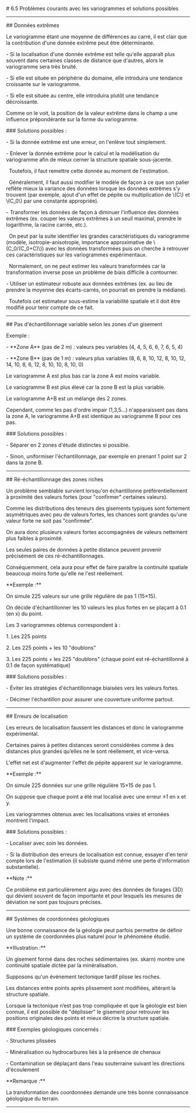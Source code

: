 \# 6.5 Problèmes courants avec les variogrammes et solutions possibles



---



\## Données extrêmes



Le variogramme étant une moyenne de différences au carré, il est clair que la contribution d'une donnée extrême peut être déterminante.



\- Si la localisation d'une donnée extrême est telle qu'elle apparaît plus souvent dans certaines classes de distance que d'autres, alors le variogramme sera très bruité.  

\- Si elle est située en périphérie du domaine, elle introduira une tendance croissante sur le variogramme.  

\- Si elle est située au centre, elle introduira plutôt une tendance décroissante.



Comme on le voit, la position de la valeur extrême dans le champ a une influence prépondérante sur la forme du variogramme.



\### Solutions possibles :



\- Si la donnée extrême est une erreur, on l'enlève tout simplement.  

\- Enlever la donnée extrême pour le calcul et la modélisation du variogramme afin de mieux cerner la structure spatiale sous-jacente.  

&nbsp; Toutefois, il faut remettre cette donnée au moment de l'estimation.  

&nbsp; Généralement, il faut aussi modifier le modèle de façon à ce que son palier reflète mieux la variance des données lorsque les données extrêmes s'y trouvent (par exemple, ajout d'un effet de pépite ou multiplication de \\(C\\) et \\(C\_0\\) par une constante appropriée).  

\- Transformer les données de façon à diminuer l'influence des données extrêmes (ex. couper les valeurs extrêmes à un seuil maximal, prendre le logarithme, la racine carrée, etc.).  

&nbsp; On peut par la suite identifier les grandes caractéristiques du variogramme (modèle, isotropie-anisotropie, importance approximative de \\(C\_0/(C\_0+C)\\)) avec les données transformées puis on cherche à retrouver ces caractéristiques sur les variogrammes expérimentaux.  

&nbsp; Normalement, on ne peut estimer les valeurs transformées car la transformation inverse pose un problème de biais difficile à contourner.  

\- Utiliser un estimateur robuste aux données extrêmes (ex. au lieu de prendre la moyenne des écarts-carrés, on pourrait en prendre la médiane).  

&nbsp; Toutefois cet estimateur sous-estime la variabilité spatiale et il doit être modifié pour tenir compte de ce fait.



---



\## Pas d'échantillonnage variable selon les zones d'un gisement



Exemple :  

\- \*\*Zone A\*\* (pas de 2 m) : valeurs peu variables (4, 4, 5, 6, 6, 7, 6, 5, 4)  

\- \*\*Zone B\*\* (pas de 1 m) : valeurs plus variables (8, 6, 8, 10, 12, 8, 10, 12, 14, 10, 8, 6, 12, 8, 10, 10, 8, 10, 0)  



Le variogramme A est plus bas car la zone A est moins variable.  

Le variogramme B est plus élevé car la zone B est la plus variable.  

Le variogramme A+B est un mélange des 2 zones.  

Cependant, comme les pas d'ordre impair (1,3,5...) n'apparaissent pas dans la zone A, le variogramme A+B est identique au variogramme B pour ces pas.



\### Solutions possibles :



\- Séparer en 2 zones d'étude distinctes si possible.  

\- Sinon, uniformiser l'échantillonnage, par exemple en prenant 1 point sur 2 dans la zone B.



---



\## Ré-échantillonnage des zones riches



Un problème semblable survient lorsqu'on échantillonne préférentiellement à proximité des valeurs fortes (pour "confirmer" certaines valeurs).  

Comme les distributions des teneurs des gisements typiques sont fortement asymétriques avec peu de valeurs fortes, les chances sont grandes qu'une valeur forte ne soit pas "confirmée".  

On aura donc plusieurs valeurs fortes accompagnées de valeurs nettement plus faibles à proximité.  

Les seules paires de données à petite distance peuvent provenir précisément de ces ré-échantillonnages.  

Conséquemment, cela aura pour effet de faire paraître la continuité spatiale beaucoup moins forte qu'elle ne l'est réellement.



\*\*Exemple :\*\*  

On simule 225 valeurs sur une grille régulière de pas 1 (15×15).  

On décide d'échantillonner les 10 valeurs les plus fortes en se plaçant à 0.1 (en x) du point.  

Les 3 variogrammes obtenus correspondent à :  

1\. Les 225 points  

2\. Les 225 points + les 10 "doublons"  

3\. Les 225 points + les 225 "doublons" (chaque point est ré-échantillonné à 0.1 de façon systématique)



\### Solutions possibles :



\- Éviter les stratégies d'échantillonnage biaisées vers les valeurs fortes.  

\- Décimer l'échantillon pour assurer une couverture uniforme partout.



---



\## Erreurs de localisation



Les erreurs de localisation faussent les distances et donc le variogramme expérimental.  

Certaines paires à petites distances seront considérées comme à des distances plus grandes qu’elles ne le sont réellement, et vice-versa.  

L'effet net est d'augmenter l'effet de pépite apparent sur le variogramme.



\*\*Exemple :\*\*  

On simule 225 données sur une grille régulière 15×15 de pas 1.  

On suppose que chaque point a été mal localisé avec une erreur ±1 en x et y.  

Les variogrammes obtenus avec les localisations vraies et erronées montrent l’impact.



\### Solutions possibles :



\- Localiser avec soin les données.  

\- Si la distribution des erreurs de localisation est connue, essayer d'en tenir compte lors de l'estimation (il subsiste quand même une perte d'information substantielle).



\*\*Note :\*\*  

Ce problème est particulièrement aigu avec des données de forages (3D) qui dévient souvent de façon importante et pour lesquels les mesures de déviation ne sont pas toujours précises.



---



\## Systèmes de coordonnées géologiques



Une bonne connaissance de la géologie peut parfois permettre de définir un système de coordonnées plus naturel pour le phénomène étudié.



\*\*Illustration :\*\*  

Un gisement formé dans des roches sédimentaires (ex. skarn) montre une continuité spatiale dictée par la minéralisation.



Supposons qu'un événement tectonique tardif plisse les roches.  

Les distances entre points après plissement sont modifiées, altérant la structure spatiale.  

Lorsque la tectonique n’est pas trop compliquée et que la géologie est bien connue, il est possible de "déplisser" le gisement pour retrouver les positions originales des points et mieux décrire la structure spatiale.



\### Exemples géologiques concernés :  

\- Structures plissées  

\- Minéralisation ou hydrocarbures liés à la présence de chenaux  

\- Contamination se déplaçant dans l'eau souterraine suivant les directions d'écoulement



\*\*Remarque :\*\*  

La transformation des coordonnées demande une très bonne connaissance géologique du terrain.



---



